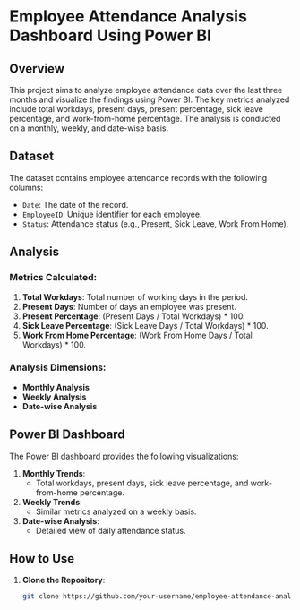 # Employee Attendance Analysis Dashboard Using Power BI

## Overview

This project aims to analyze employee attendance data over the last three months and visualize the findings using Power BI. The key metrics analyzed include total workdays, present days, present percentage, sick leave percentage, and work-from-home percentage. The analysis is conducted on a monthly, weekly, and date-wise basis.

## Dataset

The dataset contains employee attendance records with the following columns:
- `Date`: The date of the record.
- `EmployeeID`: Unique identifier for each employee.
- `Status`: Attendance status (e.g., Present, Sick Leave, Work From Home).

## Analysis

### Metrics Calculated:
1. **Total Workdays**: Total number of working days in the period.
2. **Present Days**: Number of days an employee was present.
3. **Present Percentage**: (Present Days / Total Workdays) * 100.
4. **Sick Leave Percentage**: (Sick Leave Days / Total Workdays) * 100.
5. **Work From Home Percentage**: (Work From Home Days / Total Workdays) * 100.

### Analysis Dimensions:
- **Monthly Analysis**
- **Weekly Analysis**
- **Date-wise Analysis**

## Power BI Dashboard

The Power BI dashboard provides the following visualizations:
1. **Monthly Trends**:
   - Total workdays, present days, sick leave percentage, and work-from-home percentage.
2. **Weekly Trends**:
   - Similar metrics analyzed on a weekly basis.
3. **Date-wise Analysis**:
   - Detailed view of daily attendance status.

## How to Use

1. **Clone the Repository**:
   ```bash
   git clone https://github.com/your-username/employee-attendance-analysis.git


   


